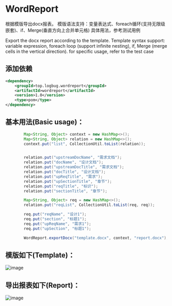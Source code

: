 # WordReport
根据模版导出docx报表。
模版语法支持：变量表达式、foreach循环(支持无限级嵌套)、if、Merge(垂直方向上合并单元格)
具体用法，参考测试用例

Export the docx report according to the template. 
Template syntax support: variable expression, foreach loop (support infinite nesting), if, Merge (merge cells in the vertical direction).
for specific usage, refer to the test case
## 添加依赖
``` xml
<dependency>
    <groupId>top.logbug.wordreport</groupId>
    <artifactId>wordreport</artifactId>
    <version>1.0</version>
    <type>pom</type>
</dependency>
```
## 基本用法(Basic usage)：
``` java 
        Map<String, Object> context = new HashMap<>();
        Map<String, Object> relation = new HashMap<>();
        context.put("list", CollectionUtil.toList(relation));


        relation.put("upstreamDocName", "需求文档");
        relation.put("docName", "设计文档");
        relation.put("upstreamDocTitle", "需求文档");
        relation.put("docTitle", "设计文档");
        relation.put("upReqTitle", "需求");
        relation.put("upSectionTitle", "章节");
        relation.put("reqTitle", "标识");
        relation.put("sectionTitle", "章节");

        Map<String, Object> req = new HashMap<>();
        relation.put("reqList", CollectionUtil.toList(req, req));

        req.put("reqName", "设计1");
        req.put("section", "标题1");
        req.put("upReqName", "需求1");
        req.put("upSection", "标题1");

        WordReport.exportDocx("template.docx", context, "report.docx");
```
## 模版如下(Template)：
![image](https://user-images.githubusercontent.com/13494354/139300538-23c80399-57a4-4461-b043-93564f90c27f.png)
## 导出报表如下(Report)：
![image](https://user-images.githubusercontent.com/13494354/139300725-ce8dad90-c3f1-44ca-8241-8b0cdf30e4cc.png)
